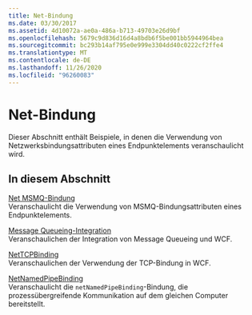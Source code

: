 ```yaml
---
title: Net-Bindung
ms.date: 03/30/2017
ms.assetid: 4d10072a-ae0a-486a-b713-49703e26d9bf
ms.openlocfilehash: 5679c9d836d16d4a8bdb6f5be001bb5944964bea
ms.sourcegitcommit: bc293b14af795e0e999e3304dd40c0222cf2ffe4
ms.translationtype: MT
ms.contentlocale: de-DE
ms.lasthandoff: 11/26/2020
ms.locfileid: "96260083"
---
```

# <a name="net-binding"></a>Net-Bindung

Dieser Abschnitt enthält Beispiele, in denen die Verwendung von Netzwerksbindungsattributen eines Endpunktelements veranschaulicht wird.  
  
## <a name="in-this-section"></a>In diesem Abschnitt  

 [Net MSMQ-Bindung](net-msmq-binding.md)  
 Veranschaulicht die Verwendung von MSMQ-Bindungsattributen eines Endpunktelements.  
  
 [Message Queueing-Integration](message-queueing-integration.md)  
 Veranschaulichen der Integration von Message Queueing und WCF.  
  
 [NetTCPBinding](nettcpbinding.md)  
 Veranschaulichen der Verwendung der TCP-Bindung in WCF.  
  
 [NetNamedPipeBinding](netnamedpipebinding.md)  
 Veranschaulicht die `netNamedPipeBinding`-Bindung, die prozessübergreifende Kommunikation auf dem gleichen Computer bereitstellt.
